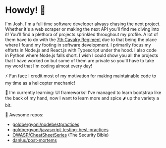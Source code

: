 # Howdy! 👋

<!--
**libertybell95/libertybell95** is a ✨ _special_ ✨ repository because its `README.md` (this file) appears on your GitHub profile.

Here are some ideas to get you started:

- 🔭 I’m currently working on ...
- 🌱 I’m currently learning ...
- 👯 I’m looking to collaborate on ...
- 🤔 I’m looking for help with ...
- 💬 Ask me about ...
- 📫 How to reach me: ...
- 😄 Pronouns: ...
- ⚡ Fun fact: ...
-->

I'm Josh. I'm a full time software developer always chasing the next project. Whether it's a web scraper or making the next API you'll find me diving into it! You'll find a plethora of projects sprinkled throughout my profile. A lot of them have to do with the [7th Cavalry Regiment](https://7cav.us) due to that being the place where I found my footing in software development. I primarily focus my efforts in Node.js and React.js with Typescript under the hood. I also code in Python where Node.js falls short. I wish I could show you all the projects that I have worked on but some of them are private so you'll have to take my word that I'm coding almost every day!

⚡️ Fun fact: I credit most of my motivation for making maintainable code to my time as a helicopter mechanic!

🧠 I'm currently learning: UI frameworks! I've managed to learn bootstrap like the back of my hand, now I want to learn more and spice 🌶 up the variety a bit.

🌟 Awesome repos:

* [goldbergyoni/nodebestpractices](https://github.com/goldbergyoni/nodebestpractices)
* [goldbergyoni/javascript-testing-best-practices](https://github.com/goldbergyoni/javascript-testing-best-practices)
* [OWASP/CheatSheetSeries](https://github.com/OWASP/CheatSheetSeries) (The Security Bible)
* [danluu/post-mortems](https://github.com/danluu/post-mortems)
